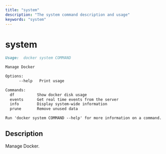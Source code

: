 ```yaml
---
title: "system"
description: "The system command description and usage"
keywords: "system"
---
```


<!-- This file is maintained within the docker/docker Github
     repository at https://github.com/docker/docker/. Make all
     pull requests against that repo. If you see this file in
     another repository, consider it read-only there, as it will
     periodically be overwritten by the definitive file. Pull
     requests which include edits to this file in other repositories
     will be rejected.
-->

# system

```markdown
Usage:  docker system COMMAND

Manage Docker

Options:
      --help   Print usage

Commands:
  df          Show docker disk usage
  events      Get real time events from the server
  info        Display system-wide information
  prune       Remove unused data

Run 'docker system COMMAND --help' for more information on a command.
```

## Description

Manage Docker.
